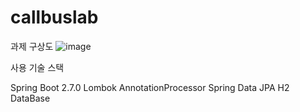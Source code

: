 # callbuslab

과제 구상도
![image](https://user-images.githubusercontent.com/81105748/173882201-3185a63f-2c30-44d3-af4c-0ac719c025a6.png)

사용 기술 스택

Spring Boot 2.7.0
Lombok AnnotationProcessor
Spring Data JPA
H2 DataBase 
